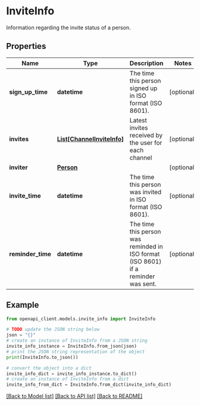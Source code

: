 # InviteInfo

Information regarding the invite status of a person.

## Properties

Name | Type | Description | Notes
------------ | ------------- | ------------- | -------------
**sign_up_time** | **datetime** | The time this person signed up in ISO format (ISO 8601). | [optional] 
**invites** | [**List[ChannelInviteInfo]**](ChannelInviteInfo.md) | Latest invites received by the user for each channel | [optional] 
**inviter** | [**Person**](Person.md) |  | [optional] 
**invite_time** | **datetime** | The time this person was invited in ISO format (ISO 8601). | [optional] 
**reminder_time** | **datetime** | The time this person was reminded in ISO format (ISO 8601) if a reminder was sent. | [optional] 

## Example

```python
from openapi_client.models.invite_info import InviteInfo

# TODO update the JSON string below
json = "{}"
# create an instance of InviteInfo from a JSON string
invite_info_instance = InviteInfo.from_json(json)
# print the JSON string representation of the object
print(InviteInfo.to_json())

# convert the object into a dict
invite_info_dict = invite_info_instance.to_dict()
# create an instance of InviteInfo from a dict
invite_info_from_dict = InviteInfo.from_dict(invite_info_dict)
```
[[Back to Model list]](../README.md#documentation-for-models) [[Back to API list]](../README.md#documentation-for-api-endpoints) [[Back to README]](../README.md)


